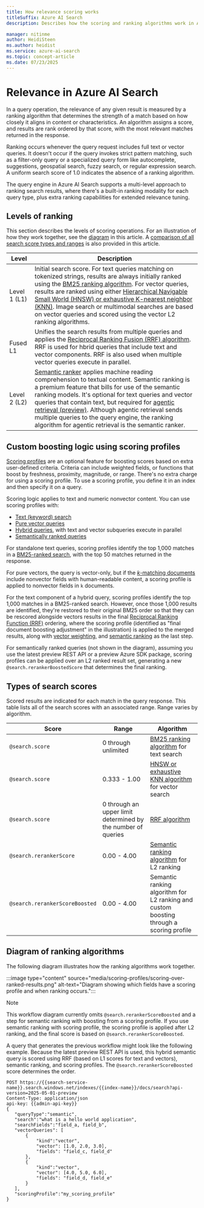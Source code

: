 ```yaml
---
title: How relevance scoring works
titleSuffix: Azure AI Search
description: Describes how the scoring and ranking algorithms work in Azure AI Search and how to use them together.

manager: nitinme
author: HeidiSteen
ms.author: heidist
ms.service: azure-ai-search
ms.topic: concept-article
ms.date: 07/23/2025
---
```


# Relevance in Azure AI Search

In a query operation, the relevance of any given result is measured by a ranking algorithm that determines the strength of a match based on how closely it aligns in content or characteristics. An algorithm assigns a score, and results are rank ordered by that score, with the most relevant matches returned in the response. 

Ranking occurs whenever the query request includes full text or vector queries. It doesn't occur if the query invokes strict pattern matching, such as a filter-only query or a specialized query form like autocomplete, suggestions, geospatial search, fuzzy search, or regular expression search. A uniform search score of 1.0 indicates the absence of a ranking algorithm.

The query engine in Azure AI Search supports a multi-level approach to ranking search results, where there's a built-in ranking modality for each query type, plus extra ranking capabilities for extended relevance tuning.

## Levels of ranking

This section describes the levels of scoring operations. For an illustration of how they work together, see the [diagram](#diagram-of-ranking-algorithms) in this article. A [comparison of all search score types and ranges](#types-of-search-scores) is also provided in this article.

| Level | Description |
|-------|-------------|
| Level 1 (L1) | Initial search score. For text queries matching on tokenized strings, results are always initially ranked using the [BM25 ranking algorithm](index-similarity-and-scoring.md). For vector queries, results are ranked using either [Hierarchical Navigable Small World (HNSW) or exhaustive K-nearest neighbor (KNN)](vector-search-ranking.md). Image search or multimodal searches are based on vector queries and scored using the vector L2 ranking algorithms. |
| Fused L1 | Unifies the search results from multiple queries and applies the [Reciprocal Ranking Fusion (RRF) algorithm](hybrid-search-ranking.md). RRF is used for hbrid queries that include text and vector components. RRF is also used when multiple vector queries execute in parallel. |
| Level 2 (L2) | [Semantic ranker](semantic-search-overview.md) applies machine reading comprehension to textual content. Semantic ranking is a premium feature that bills for use of the semantic ranking models. It's optional for text queries and vector queries that contain text, but required for [agentic retrieval (preview)](search-agentic-retrieval-concept.md). Although agentic retrieval sends multiple queries to the query engine, the ranking algorithm for agentic retrieval is the semantic ranker. |

<!-- ### Level 1 (L1) ranking

Assuming the query engine performs a scoring operation, the initial search score varies by query type.

+ Text queries, which match on tokenized strings, are always initially ranked using the [BM25 ranking algorithm](index-similarity-and-scoring.md).

+ Vector query L1 ranking is either [Hierarchical Navigable Small World (HNSW) or exhaustive K-nearest neighbor (KNN)](vector-search-ranking.md). Image search or multimodal searches are based on vector queries and scored using the vector L2 ranking algorithms.

### Fused L1 ranking

Hybrid queries that include text and vector components are ranked using the [Reciprocal Ranking Fusion (RRF) algorithm](hybrid-search-ranking.md) that's used for merging the results of multiple queries. RRF is also used if multiple vector queries execute in parallel.

### Level 2 (L2) ranking

The L2 ranking feature in Azure AI Search is the [semantic ranker](semantic-search-overview.md) that applies machine reading comprehension to textual content. Semantic ranking is a premium feature that incurs extra charges for use of the semantic ranking models. 

It's optional for text queries and vector queries that contain text, but required for [agentic retrieval (preview)](search-agentic-retrieval-concept.md). Although agentic retrieval sends multiple queries to the query engine, the ranking algorithm for agentic retrieval is the L2 ranker. -->

## Custom boosting logic using scoring profiles

[Scoring profiles](index-add-scoring-profiles.md) are an optional feature for boosting scores based on extra user-defined criteria. Criteria can include weighted fields, or functions that boost by freshness, proximity, magnitude, or range. There's no extra charge for using a scoring profile. To use a scoring profile, you define it in an index and then specify it on a query. 

Scoring logic applies to text and numeric nonvector content. You can use scoring profiles with:

+ [Text (keyword) search](search-query-create.md)
+ [Pure vector queries](vector-search-how-to-query.md)
+ [Hybrid queries](hybrid-search-how-to-query.md), with text and vector subqueries execute in parallel
+ [Semantically ranked queries](semantic-how-to-query-request.md)

For standalone text queries, scoring profiles identify the top 1,000 matches in a [BM25-ranked search](index-similarity-and-scoring.md), with the top 50 matches returned in the response.

For pure vectors, the query is vector-only, but if the [*k*-matching documents](vector-search-ranking.md) include nonvector fields with human-readable content, a scoring profile is applied to nonvector fields in `k` documents. 

For the text component of a hybrid query, scoring profiles identify the top 1,000 matches in a BM25-ranked search. However, once those 1,000 results are identified, they're restored to their original BM25 order so that they can be rescored alongside vectors results in the final [Reciprocal Ranking Function (RRF)](hybrid-search-ranking.md) ordering, where the scoring profile (identified as "final document boosting adjustment" in the illustration) is applied to the merged results, along with [vector weighting](vector-search-how-to-query.md#vector-weighting), and [semantic ranking](semantic-search-overview.md) as the last step.

For semantically ranked queries (not shown in the diagram), assuming you use the latest preview REST API or a preview Azure SDK package, scoring profiles can be applied over an L2 ranked result set, generating a new `@search.rerankerBoostedScore` that determines the final ranking.

## Types of search scores

Scored results are indicated for each match in the query response. This table lists all of the search scores with an associated range. Range varies by algorithm.

| Score | Range | Algorithm|
|-------|-------|-------------|
| `@search.score` | 0 through unlimited | [BM25 ranking algorithm](index-similarity-and-scoring.md#scores-in-a-text-results) for text search |
| `@search.score` | 0.333 - 1.00 | [HNSW or exhaustive KNN algorithm](vector-search-ranking.md#scores-in-a-vector-search-results) for vector search |
| `@search.score` | 0 through an upper limit determined by the number of queries | [RRF algorithm](hybrid-search-ranking.md#scores-in-a-hybrid-search-results) |
| `@search.rerankerScore` | 0.00 - 4.00 | [Semantic ranking algorithm](semantic-search-overview.md#how-results-are-scored) for L2 ranking |
| `@search.rerankerScoreBoosted` | 0.00 - 4.00 | Semantic ranking algorithm for L2 ranking and custom boosting through a scoring profile |

## Diagram of ranking algorithms

The following diagram illustrates how the ranking algorithms work together.

:::image type="content" source="media/scoring-profiles/scoring-over-ranked-results.png" alt-text="Diagram showing which fields have a scoring profile and when ranking occurs.":::

> [!NOTE]
> This workflow diagram currently omits `@search.rerankerScoreBoosted` and a step for semantic ranking with boosting from a scoring profile. If you use semantic ranking with scoring profile, the scoring profile is applied after L2 ranking, and the final score is based on `@search.rerankerScoreBoosted`.

A query that generates the previous workflow might look like the following example. Because the latest preview REST API is used, this hybrid semantic query is scored using RRF (based on L1 scores for text and vectors), semantic ranking, and scoring profiles. The `@search.rerankerScoreBoosted` score determines the order.

```http
POST https://{{search-service-name}}.search.windows.net/indexes/{{index-name}}/docs/search?api-version=2025-05-01-preview
Content-Type: application/json
api-key: {{admin-api-key}}
{
   "queryType":"semantic",
   "search":"what is a hello world application",
   "searchFields":"field_a, field_b",
   "vectorQueries": [
       {
           "kind":"vector",
           "vector": [1.0, 2.0, 3.0],
           "fields": "field_c, field_d"
       },
       {
           "kind":"vector",
           "vector": [4.0, 5.0, 6.0],
           "fields": "field_d, field_e"
       }
   ],
   "scoringProfile":"my_scoring_profile"
}
```